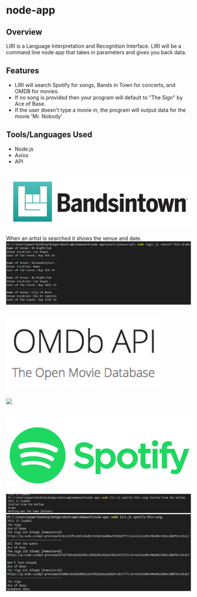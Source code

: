 # node-app

## Overview
LIRI is a Language Interpretation and Recognition Interface. LIRI will be a command line node app that takes in parameters and gives you back data.

## Features
- LIRI will search Spotify for songs, Bands in Town for concerts, and OMDB for movies.
- If no song is provided then your program will default to "The Sign" by Ace of Base.
- If the user doesn't type a movie in, the program will output data for the movie 'Mr. Nobody'

## Tools/Languages Used
- Node.js
- Axios
- API

## ![](screenshots/Bands-in-Town-API/bandsintown.PNG)

 When an artist is searched it shows the venue and date.
![](screenshots/Bands-in-Town-API/concert-this.PNG)

## ![](screenshots/OMDB/OMDB-API.png)
![](screenshots/OMDB/concert-this.PNG)

## ![](screenshots/Spotify/spotify.PNG)
![](screenshots/Spotify/songsearch.PNG)
![](screenshots/Spotify/nosearchsong.PNG)






